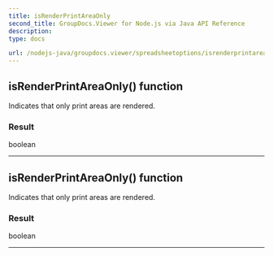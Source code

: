 ```yaml
---
title: isRenderPrintAreaOnly
second_title: GroupDocs.Viewer for Node.js via Java API Reference
description: 
type: docs

url: /nodejs-java/groupdocs.viewer/spreadsheetoptions/isrenderprintareaonly/
---
```


## isRenderPrintAreaOnly()  function

 Indicates that only print areas are rendered.
 

### Result
boolean


---


## isRenderPrintAreaOnly()  function

 Indicates that only print areas are rendered.
 

### Result
boolean


---



